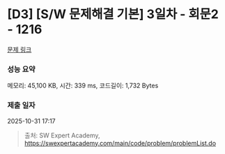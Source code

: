 # [D3] [S/W 문제해결 기본] 3일차 - 회문2 - 1216 

[문제 링크](https://swexpertacademy.com/main/code/problem/problemDetail.do?contestProbId=AV14Rq5aABUCFAYi) 

### 성능 요약

메모리: 45,100 KB, 시간: 339 ms, 코드길이: 1,732 Bytes

### 제출 일자

2025-10-31 17:17



> 출처: SW Expert Academy, https://swexpertacademy.com/main/code/problem/problemList.do